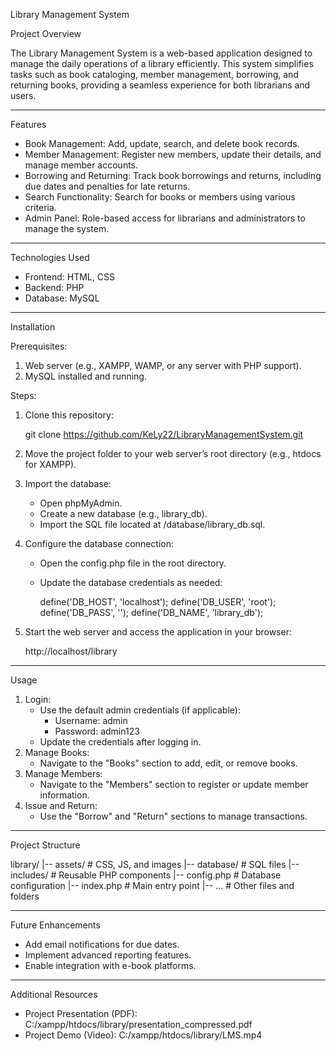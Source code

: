 Library Management System

Project Overview

The Library Management System is a web-based application designed to manage the daily operations of a library efficiently. This system simplifies tasks such as book cataloging, member management, borrowing, and returning books, providing a seamless experience for both librarians and users.

---

Features

- Book Management: Add, update, search, and delete book records.
- Member Management: Register new members, update their details, and manage member accounts.
- Borrowing and Returning: Track book borrowings and returns, including due dates and penalties for late returns.
- Search Functionality: Search for books or members using various criteria.
- Admin Panel: Role-based access for librarians and administrators to manage the system.

---

Technologies Used

- Frontend: HTML, CSS
- Backend: PHP
- Database: MySQL

---

Installation

Prerequisites:

1. Web server (e.g., XAMPP, WAMP, or any server with PHP support).
2. MySQL installed and running.

Steps:

1. Clone this repository:

   git clone https://github.com/KeLy22/LibraryManagementSystem.git

2. Move the project folder to your web server’s root directory (e.g., htdocs for XAMPP).
3. Import the database:
   - Open phpMyAdmin.
   - Create a new database (e.g., library_db).
   - Import the SQL file located at /database/library_db.sql.
4. Configure the database connection:
   - Open the config.php file in the root directory.
   - Update the database credentials as needed:

     define('DB_HOST', 'localhost');
     define('DB_USER', 'root');
     define('DB_PASS', '');
     define('DB_NAME', 'library_db');

5. Start the web server and access the application in your browser:

   http://localhost/library

---

Usage

1. Login:
   - Use the default admin credentials (if applicable):
     - Username: admin
     - Password: admin123
   - Update the credentials after logging in.
2. Manage Books:
   - Navigate to the "Books" section to add, edit, or remove books.
3. Manage Members:
   - Navigate to the "Members" section to register or update member information.
4. Issue and Return:
   - Use the "Borrow" and "Return" sections to manage transactions.

---

Project Structure

library/
 |-- assets/            # CSS, JS, and images
 |-- database/          # SQL files
 |-- includes/          # Reusable PHP components
 |-- config.php         # Database configuration
 |-- index.php          # Main entry point
 |-- ...                # Other files and folders

---

Future Enhancements

- Add email notifications for due dates.
- Implement advanced reporting features.
- Enable integration with e-book platforms.

---

Additional Resources

- Project Presentation (PDF): C:/xampp/htdocs/library/presentation_compressed.pdf
- Project Demo (Video): C:/xampp/htdocs/library/LMS.mp4
